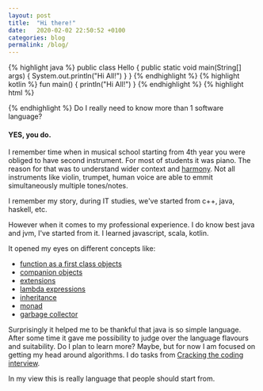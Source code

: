 ```yaml
---
layout: post
title:  "Hi there!"
date:   2020-02-02 22:50:52 +0100
categories: blog
permalink: /blog/
---
```

{% highlight java %}
public class Hello {
    public static void main(String[] args) {
        System.out.println("Hi All!")
    }
}
{% endhighlight %}
{% highlight kotlin %}
fun main() {
    println("Hi All!")
}
{% endhighlight %}
{% highlight html %}
<!DOCTYPE HTML>
<html>
<body>
  <script>
    console.log('Hi All');
  </script>
</body>
</html>
{% endhighlight %}
Do I really need to know more than 1 software language?

#### YES, you do.

I remember time when in musical school starting from 4th year you were obliged to have second instrument.
For most of students it was piano. 
The reason for that was to understand wider context and [harmony](https://en.wikipedia.org/wiki/Harmony).
Not all instruments like violin, trumpet, human voice are able to emmit simultaneously multiple tones/notes.

I remember my story, during IT studies, we've started from c++, java, haskell, etc.

However when it comes to my professional experience.
I do know best java and jvm, I've started from it. 
I learned javascript, scala, kotlin. 

It opened my eyes on different concepts like: 
* [function as a first class objects](http://ryanchristiani.com/functions-as-first-class-citizens-in-javascript/)
* [companion objects](https://kotlinlang.org/docs/tutorials/kotlin-for-py/objects-and-companion-objects.html)
* [extensions](https://kotlinlang.org/docs/reference/extensions.html)
* [lambda expressions](https://docs.oracle.com/javase/tutorial/java/javaOO/lambdaexpressions.html)
* [inheritance](https://docs.oracle.com/javase/tutorial/java/IandI/subclasses.html)
* [monad](https://medium.com/@taluyev/understanding-the-monad-in-java-ce6975706039)
* [garbage collector](https://en.wikipedia.org/wiki/Garbage_collection_(computer_science))

Surprisingly it helped me to be thankful that java is so simple language.
After some time it gave me possibility to judge over the language flavours and suitability. 
Do I plan to learn more? Maybe, but for now I am focused on getting my head around algorithms.
I do tasks from [Cracking the coding interview](http://crackingthecodinginterview.com/). 

In my view this is really language that people should start from.
